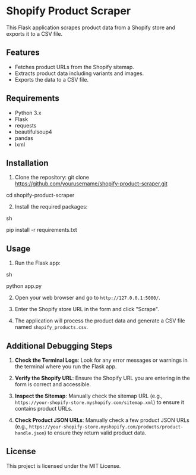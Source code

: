 # Shopify Product Scraper

This Flask application scrapes product data from a Shopify store and exports it to a CSV file.

## Features
- Fetches product URLs from the Shopify sitemap.
- Extracts product data including variants and images.
- Exports the data to a CSV file.

## Requirements
- Python 3.x
- Flask
- requests
- beautifulsoup4
- pandas
- lxml

## Installation

1. Clone the repository:
git clone https://github.com/yourusername/shopify-product-scraper.git

cd shopify-product-scraper


2. Install the required packages:

sh

pip install -r requirements.txt



## Usage

1. Run the Flask app:

sh

python app.py


2. Open your web browser and go to `http://127.0.0.1:5000/`.

3. Enter the Shopify store URL in the form and click "Scrape".

4. The application will process the product data and generate a CSV file named `shopify_products.csv`.

## Additional Debugging Steps

1. **Check the Terminal Logs**: Look for any error messages or warnings in the terminal where you run the Flask app.

2. **Verify the Shopify URL**: Ensure the Shopify URL you are entering in the form is correct and accessible.

3. **Inspect the Sitemap**: Manually check the sitemap URL (e.g., `https://your-shopify-store.myshopify.com/sitemap.xml`) to ensure it contains product URLs.

4. **Check Product JSON URLs**: Manually check a few product JSON URLs (e.g., `https://your-shopify-store.myshopify.com/products/product-handle.json`) to ensure they return valid product data.

## License
This project is licensed under the MIT License.